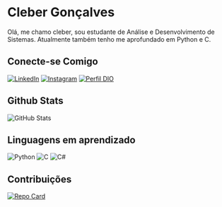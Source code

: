 # Cleber Gonçalves

Olá, me chamo cleber, sou estudante de Análise e Desenvolvimento de Sistemas. Atualmente também tenho me aprofundado em Python e C.

## Conecte-se Comigo

[![LinkedIn](https://img.shields.io/badge/LinkedIn-000?style=for-the-badge&logo=linkedin&logoColor=0E76A8)](https://www.linkedin.com/in/azrael-az-53001a20b/)
[![Instagram](https://img.shields.io/badge/Instagram-000?style=for-the-badge&logo=instagram)](https://www.instagram.com/mimikyu92/)
[![Perfil DIO](https://img.shields.io/badge/-Meu%20Perfil%20na%20DIO-30A3DC?style=for-the-badge)](https://www.dio.me/users/cleberton_goncalves/)

## Github Stats
![GitHub Stats](https://github-readme-stats.vercel.app/api?username=Meowkay92&theme=transparent&bg_color=000&border_color=30A3DC&show_icons=true&icon_color=30A3DC&title_color=E94D5F&text_color=FFF)

## Linguagens em aprendizado
![Python](https://img.shields.io/badge/Python-000?style=for-the-badge&logo=python)
![C](https://img.shields.io/badge/C-000?style=for-the-badge&logo=c)
![C#](https://img.shields.io/badge/C%23-000?style=for-the-badge&logo=c-sharp&logoColor=823085)

## Contribuições
[![Repo Card](https://github-readme-stats.vercel.app/api/pin/?username=Meowkay92&repo=dio-lab-open-source&bg_color=000&border_color=30A3DC&show_icons=true&icon_color=30A3DC&title_color=E94D5F&text_color=FFF)](https://github.com/Meowkay92/dio-lab-open-source)

#
